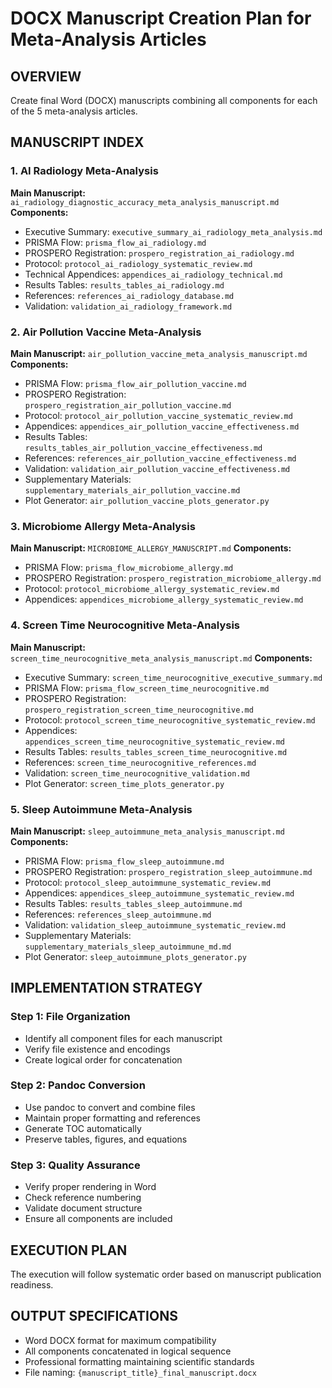 # DOCX Manuscript Creation Plan for Meta-Analysis Articles

## OVERVIEW
Create final Word (DOCX) manuscripts combining all components for each of the 5 meta-analysis articles.

## MANUSCRIPT INDEX

### 1. AI Radiology Meta-Analysis
**Main Manuscript:** `ai_radiology_diagnostic_accuracy_meta_analysis_manuscript.md`
**Components:**
- Executive Summary: `executive_summary_ai_radiology_meta_analysis.md`
- PRISMA Flow: `prisma_flow_ai_radiology.md`
- PROSPERO Registration: `prospero_registration_ai_radiology.md`
- Protocol: `protocol_ai_radiology_systematic_review.md`
- Technical Appendices: `appendices_ai_radiology_technical.md`
- Results Tables: `results_tables_ai_radiology.md`
- References: `references_ai_radiology_database.md`
- Validation: `validation_ai_radiology_framework.md`

### 2. Air Pollution Vaccine Meta-Analysis
**Main Manuscript:** `air_pollution_vaccine_meta_analysis_manuscript.md`
**Components:**
- PRISMA Flow: `prisma_flow_air_pollution_vaccine.md`
- PROSPERO Registration: `prospero_registration_air_pollution_vaccine.md`
- Protocol: `protocol_air_pollution_vaccine_systematic_review.md`
- Appendices: `appendices_air_pollution_vaccine_effectiveness.md`
- Results Tables: `results_tables_air_pollution_vaccine_effectiveness.md`
- References: `references_air_pollution_vaccine_effectiveness.md`
- Validation: `validation_air_pollution_vaccine_effectiveness.md`
- Supplementary Materials: `supplementary_materials_air_pollution_vaccine.md`
- Plot Generator: `air_pollution_vaccine_plots_generator.py`

### 3. Microbiome Allergy Meta-Analysis
**Main Manuscript:** `MICROBIOME_ALLERGY_MANUSCRIPT.md`
**Components:**
- PRISMA Flow: `prisma_flow_microbiome_allergy.md`
- PROSPERO Registration: `prospero_registration_microbiome_allergy.md`
- Protocol: `protocol_microbiome_allergy_systematic_review.md`
- Appendices: `appendices_microbiome_allergy_systematic_review.md`

### 4. Screen Time Neurocognitive Meta-Analysis
**Main Manuscript:** `screen_time_neurocognitive_meta_analysis_manuscript.md`
**Components:**
- Executive Summary: `screen_time_neurocognitive_executive_summary.md`
- PRISMA Flow: `prisma_flow_screen_time_neurocognitive.md`
- PROSPERO Registration: `prospero_registration_screen_time_neurocognitive.md`
- Protocol: `protocol_screen_time_neurocognitive_systematic_review.md`
- Appendices: `appendices_screen_time_neurocognitive_systematic_review.md`
- Results Tables: `results_tables_screen_time_neurocognitive.md`
- References: `screen_time_neurocognitive_references.md`
- Validation: `screen_time_neurocognitive_validation.md`
- Plot Generator: `screen_time_plots_generator.py`

### 5. Sleep Autoimmune Meta-Analysis
**Main Manuscript:** `sleep_autoimmune_meta_analysis_manuscript.md`
**Components:**
- PRISMA Flow: `prisma_flow_sleep_autoimmune.md`
- PROSPERO Registration: `prospero_registration_sleep_autoimmune.md`
- Protocol: `protocol_sleep_autoimmune_systematic_review.md`
- Appendices: `appendices_sleep_autoimmune_systematic_review.md`
- Results Tables: `results_tables_sleep_autoimmune.md`
- References: `references_sleep_autoimmune.md`
- Validation: `validation_sleep_autoimmune_systematic_review.md`
- Supplementary Materials: `supplementary_materials_sleep_autoimmune_md.md`
- Plot Generator: `sleep_autoimmune_plots_generator.py`

## IMPLEMENTATION STRATEGY

### Step 1: File Organization
- Identify all component files for each manuscript
- Verify file existence and encodings
- Create logical order for concatenation

### Step 2: Pandoc Conversion
- Use pandoc to convert and combine files
- Maintain proper formatting and references
- Generate TOC automatically
- Preserve tables, figures, and equations

### Step 3: Quality Assurance
- Verify proper rendering in Word
- Check reference numbering
- Validate document structure
- Ensure all components are included

## EXECUTION PLAN

The execution will follow systematic order based on manuscript publication readiness.

## OUTPUT SPECIFICATIONS

- Word DOCX format for maximum compatibility
- All components concatenated in logical sequence
- Professional formatting maintaining scientific standards
- File naming: `{manuscript_title}_final_manuscript.docx`

